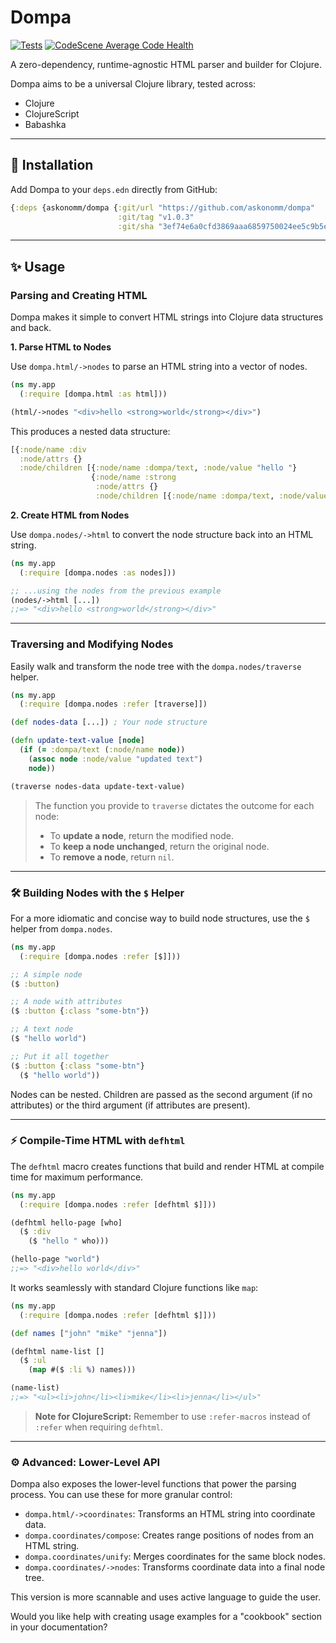 # Dompa

[![Tests](https://github.com/askonomm/dompa/actions/workflows/tests.yml/badge.svg)](https://github.com/askonomm/dompa/actions/workflows/tests.yml)
[![CodeScene Average Code Health](https://codescene.io/projects/72504/status-badges/average-code-health)](https://codescene.io/projects/72504)

A zero-dependency, runtime-agnostic HTML parser and builder for Clojure.

Dompa aims to be a universal Clojure library, tested across:

  * Clojure
  * ClojureScript
  * Babashka

-----

## 🚀 Installation

Add Dompa to your `deps.edn` directly from GitHub:

```clojure
{:deps {askonomm/dompa {:git/url "https://github.com/askonomm/dompa"
                        :git/tag "v1.0.3"
                        :git/sha "3ef74e6a0cfd3869aaa6859750024ee5c9b5ea8a"}}}
```

-----

## ✨ Usage

### Parsing and Creating HTML

Dompa makes it simple to convert HTML strings into Clojure data structures and back.

**1. Parse HTML to Nodes**

Use `dompa.html/->nodes` to parse an HTML string into a vector of nodes.

```clojure
(ns my.app
  (:require [dompa.html :as html]))

(html/->nodes "<div>hello <strong>world</strong></div>")
```

This produces a nested data structure:

```clojure
[{:node/name :div
  :node/attrs {}
  :node/children [{:node/name :dompa/text, :node/value "hello "}
                  {:node/name :strong
                   :node/attrs {}
                   :node/children [{:node/name :dompa/text, :node/value "world"}]}]}]
```

**2. Create HTML from Nodes**

Use `dompa.nodes/->html` to convert the node structure back into an HTML string.

```clojure
(ns my.app
  (:require [dompa.nodes :as nodes]))

;; ...using the nodes from the previous example
(nodes/->html [...])
;;=> "<div>hello <strong>world</strong></div>"
```

-----

### Traversing and Modifying Nodes

Easily walk and transform the node tree with the `dompa.nodes/traverse` helper.

```clojure
(ns my.app
  (:require [dompa.nodes :refer [traverse]])

(def nodes-data [...]) ; Your node structure

(defn update-text-value [node]
  (if (= :dompa/text (:node/name node))
    (assoc node :node/value "updated text")
    node))

(traverse nodes-data update-text-value)
```

> The function you provide to `traverse` dictates the outcome for each node:
>
>   * To **update a node**, return the modified node.
>   * To **keep a node unchanged**, return the original node.
>   * To **remove a node**, return `nil`.

-----

### 🛠️ Building Nodes with the `$` Helper

For a more idiomatic and concise way to build node structures, use the `$` helper from `dompa.nodes`.

```clojure
(ns my.app
  (:require [dompa.nodes :refer [$]]))

;; A simple node
($ :button)

;; A node with attributes
($ :button {:class "some-btn"})

;; A text node
($ "hello world")

;; Put it all together
($ :button {:class "some-btn"}
  ($ "hello world"))
```

Nodes can be nested. Children are passed as the second argument (if no attributes) or the third argument (if attributes are present).

-----

### ⚡️ Compile-Time HTML with `defhtml`

The `defhtml` macro creates functions that build and render HTML at compile time for maximum performance.

```clojure
(ns my.app
  (:require [dompa.nodes :refer [defhtml $]]))

(defhtml hello-page [who]
  ($ :div
    ($ "hello " who)))

(hello-page "world")
;;=> "<div>hello world</div>"
```

It works seamlessly with standard Clojure functions like `map`:

```clojure
(ns my.app
  (:require [dompa.nodes :refer [defhtml $]]))

(def names ["john" "mike" "jenna"])

(defhtml name-list []
  ($ :ul
    (map #($ :li %) names)))

(name-list)
;;=> "<ul><li>john</li><li>mike</li><li>jenna</li></ul>"
```

> **Note for ClojureScript:** Remember to use `:refer-macros` instead of `:refer` when requiring `defhtml`.

-----

### ⚙️ Advanced: Lower-Level API

Dompa also exposes the lower-level functions that power the parsing process. You can use these for more granular control:

  * `dompa.html/->coordinates`: Transforms an HTML string into coordinate data.
  * `dompa.coordinates/compose`: Creates range positions of nodes from an HTML string.
  * `dompa.coordinates/unify`: Merges coordinates for the same block nodes.
  * `dompa.coordinates/->nodes`: Transforms coordinate data into a final node tree.

This version is more scannable and uses active language to guide the user.

Would you like help with creating usage examples for a "cookbook" section in your documentation?
